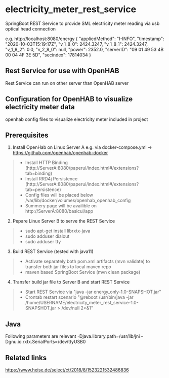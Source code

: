 # electricity_meter_rest_service
SpringBoot REST Service to provide SML electricity meter reading via usb optical head connection

e.g. http://localhost:8080/energy
{
	"appliedMethod": "I-INFO",
	"timestamp": "2020-10-03T15:19:17Z",
	"v_1_8_0": 2424.3247,
	"v_1_8_1": 2424.3247,
	"v_1_8_2": 0.0,
	"v_2_8_0": null,
	"power": 2352.0,
	"serverID": "09 01 49 53 4B 00 04 4F 3E 5D",
	"secindex": 17814034
}

## Rest Service for use with OpenHAB
Rest Service can run on other server than OpenHAB server

## Configuration for OpenHAB to visualize electricity meter data
openhab config files to visualize electricity meter included in project

## Prerequisites
1. Install OpenHab on Linux Server A e.g. via docker-compose.yml -> https://github.com/openhab/openhab-docker
>* Install HTTP Binding (http://ServerA:8080/paperui/index.html#/extensions?tab=binding)
>* Install RRD4j Persistence (http://ServerA:8080/paperui/index.html#/extensions?tab=persistence)
>* Config files will be placed below /var/lib/docker/volumes/openhab_openhab_config
>* Summery page will be availible on http://ServerA:8080/basicui/app
2. Pepare Linux Server B to serve the REST Service
>* sudo apt-get install librxtx-java
>* sudo adduser <yourUserName> dialout
>* sudo adduser <yourUserName> tty
3. Build REST Service (tested with java11)
>* Activate separately both pom.xml artifacts (mvn validate) to transfer both jar files to local maven repo 
>* maven based SpringBoot Service (mvn clean package)
4. Transfer build jar file to Server B and start REST Service
>* Start REST Service via "java -jar energy_only-1.0-SNAPSHOT.jar" 
>* Crontab restart scenario "@reboot /usr/bin/java -jar /home/USERNAME/electricity_meter_rest_service-1.0-SNAPSHOT.jar > /dev/null 2>&1"

## Java
Following parameters are relevant
-Djava.library.path=/usr/lib/jni
-Dgnu.io.rxtx.SerialPorts=/dev/ttyUSB0



## Related links
https://www.heise.de/select/ct/2018/8/1523221532486836



